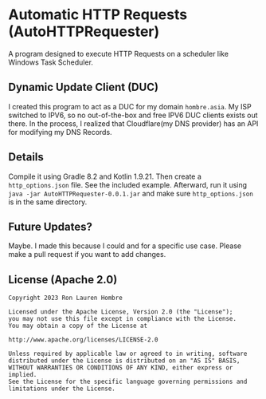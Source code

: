 # Automatic HTTP Requests (AutoHTTPRequester)

A program designed to execute HTTP Requests on a scheduler like Windows Task Scheduler.

## Dynamic Update Client (DUC)

I created this program to act as a DUC for my domain ```hombre.asia```. My ISP switched to IPV6, so no out-of-the-box and
free IPV6 DUC clients exists out there. In the process, I realized that Cloudflare(my DNS provider) has an API for
modifying my DNS Records.

## Details

Compile it using Gradle 8.2 and Kotlin 1.9.21. Then create a ```http_options.json``` file. See the included example. Afterward,
run it using ```java -jar AutoHTTPRequester-0.0.1.jar``` and make sure ```http_options.json``` is in the same directory.

## Future Updates?

Maybe. I made this because I could and for a specific use case. Please make a pull request if you want to add changes.

## License (Apache 2.0)

```text
Copyright 2023 Ron Lauren Hombre

Licensed under the Apache License, Version 2.0 (the "License");
you may not use this file except in compliance with the License.
You may obtain a copy of the License at

http://www.apache.org/licenses/LICENSE-2.0

Unless required by applicable law or agreed to in writing, software
distributed under the License is distributed on an "AS IS" BASIS,
WITHOUT WARRANTIES OR CONDITIONS OF ANY KIND, either express or implied.
See the License for the specific language governing permissions and
limitations under the License.
```
